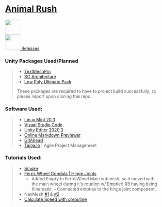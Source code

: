 # [Animal Rush](https://tree.taiga.io/project/dylanthesoldier-animal-rush)

<a href="https://tree.taiga.io/project/dylanthesoldier-animal-rush">
	<img height=50px src="https://external-content.duckduckgo.com/iu/?u=http%3A%2F%2Ffitsmallbusiness.com%2Fwp-content%2Fuploads%2F2017%2F09%2Ftaiga-1.png&f=1&nofb=1"/>
</a>
<br>

<a href="https://github.com/dylanthesoldier17/">
	<img height=50px src="http://pngimg.com/uploads/github/github_PNG20.png"/>
</a>
<a href="">Releases</a>
<br>

### Unity Packages Used/Planned
> - [TextMeshPro](https://docs.unity3d.com/Manual/com.unity.textmeshpro.html)
> - [SO Architecture](https://assetstore.unity.com/packages/tools/utilities/scriptableobject-architecture-131520)
> - [Low Poly Ultimate Pack](https://assetstore.unity.com/packages/3d/props/low-poly-ultimate-pack-54733)
>
> These packages are required to have to project build successfully, so please import upon cloning this repo.
 
### Software Used:
> - [Linux Mint 20.3](https://www.linuxmint.com)
> - [Visual Studio Code](https://code.visualstudio.com/)
> - [Unity Editor 2020.3](https://unity.com/download)
> - [Online Markdown Previewer](markdownlivepreview.com)
> - [GitAhead](https://gitahead.github.io/gitahead.com/)
> - [Taiga.io](https://taiga.io/) | Agile Project Management

### Tutorials Used:
> - [Smoke](https://www.youtube.com/watch?v=jQivfs34Wb0)
> - [Ferris Wheel Gondula | Hinge Joints](https://www.youtube.com/watch?v=AcxH5F5KPTA)
>	- Added Empty to FerrisWheel Main submesh, so it moved with the main wheel during it's rotation w/ Emptied RB having being Kinematic.
	- Connected empties to the hinge joint component.
> - NavMesh [#1](https://www.youtube.com/watch?v=atCOd4o7tG4) & [#2](https://www.youtube.com/watch?v=CHV1ymlw-P8)
> - [Calculate Speed with coroutine](https://stackoverflow.com/questions/55042997/how-to-calculate-a-gameobjects-speed-in-unity)

